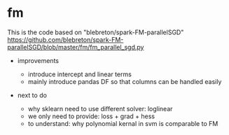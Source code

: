 # fm
This is the code based on "blebreton/spark-FM-parallelSGD"
https://github.com/blebreton/spark-FM-parallelSGD/blob/master/fm/fm_parallel_sgd.py

* improvements
    - introduce intercept and linear terms
    - mainly introduce pandas DF so that columns can be handled easily
     
* next to do
    - why sklearn need to use different solver: loglinear
    - we only need to provide: loss + grad + hess
    - to understand: why polynomial kernal in svm is comparable to FM

